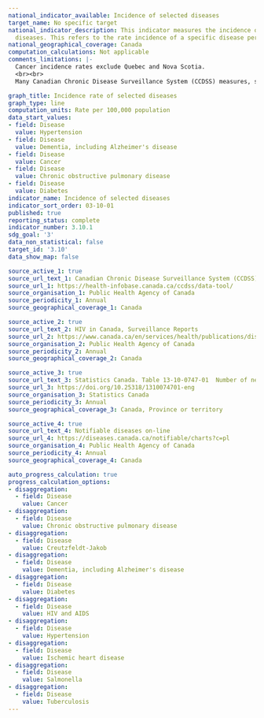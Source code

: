 ```yaml
---
national_indicator_available: Incidence of selected diseases
target_name: No specific target
national_indicator_description: This indicator measures the incidence of 10 selected
  diseases. This refers to the rate incidence of a specific disease per 100,000 population.
national_geographical_coverage: Canada
computation_calculations: Not applicable
comments_limitations: |-
  Cancer incidence rates exclude Quebec and Nova Scotia.
  <br><br>
  Many Canadian Chronic Disease Surveillance System (CCDSS) measures, such as chronic disease incidence, were influenced by the COVID-19 pandemic. Changes in such measures may be driven by multiple factors, including (but not limited to) differences in healthcare seeking behaviour, the availability and use of healthcare services, as well as true changes in health status. As such, CCDSS measures should be used cautiously when making inferences about population health during the COVID-19 pandemic.

graph_title: Incidence rate of selected diseases
graph_type: line
computation_units: Rate per 100,000 population
data_start_values:
- field: Disease
  value: Hypertension
- field: Disease
  value: Dementia, including Alzheimer's disease
- field: Disease
  value: Cancer
- field: Disease
  value: Chronic obstructive pulmonary disease
- field: Disease
  value: Diabetes
indicator_name: Incidence of selected diseases
indicator_sort_order: 03-10-01
published: true
reporting_status: complete
indicator_number: 3.10.1
sdg_goal: '3'
data_non_statistical: false
target_id: '3.10'
data_show_map: false

source_active_1: true
source_url_text_1: Canadian Chronic Disease Surveillance System (CCDSS)
source_url_1: https://health-infobase.canada.ca/ccdss/data-tool/
source_organisation_1: Public Health Agency of Canada
source_periodicity_1: Annual
source_geographical_coverage_1: Canada

source_active_2: true
source_url_text_2: HIV in Canada, Surveillance Reports
source_url_2: https://www.canada.ca/en/services/health/publications/diseases-conditions.html
source_organisation_2: Public Health Agency of Canada
source_periodicity_2: Annual
source_geographical_coverage_2: Canada

source_active_3: true
source_url_text_3: Statistics Canada. Table 13-10-0747-01  Number of new cases and age-standardized rates of primary cancer, by cancer type and sex
source_url_3: https://doi.org/10.25318/1310074701-eng
source_organisation_3: Statistics Canada
source_periodicity_3: Annual
source_geographical_coverage_3: Canada, Province or territory

source_active_4: true
source_url_text_4: Notifiable diseases on-line
source_url_4: https://diseases.canada.ca/notifiable/charts?c=pl
source_organisation_4: Public Health Agency of Canada
source_periodicity_4: Annual
source_geographical_coverage_4: Canada

auto_progress_calculation: true
progress_calculation_options:
- disaggregation:
  - field: Disease
    value: Cancer
- disaggregation:
  - field: Disease
    value: Chronic obstructive pulmonary disease
- disaggregation:
  - field: Disease
    value: Creutzfeldt-Jakob
- disaggregation:
  - field: Disease
    value: Dementia, including Alzheimer's disease
- disaggregation:
  - field: Disease
    value: Diabetes
- disaggregation:
  - field: Disease
    value: HIV and AIDS
- disaggregation:
  - field: Disease
    value: Hypertension
- disaggregation:
  - field: Disease
    value: Ischemic heart disease
- disaggregation:
  - field: Disease
    value: Salmonella
- disaggregation:
  - field: Disease
    value: Tuberculosis
---
```

